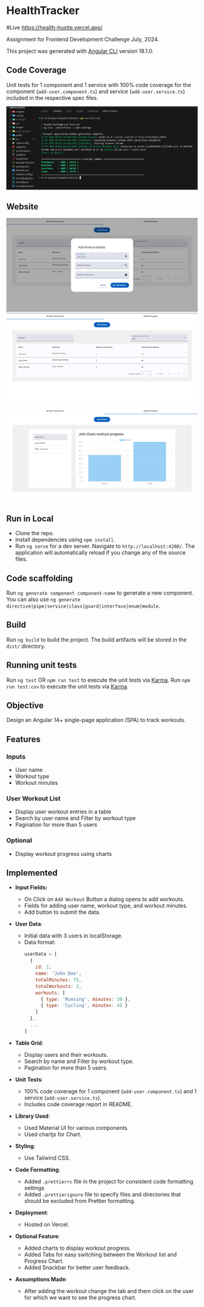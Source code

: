 # HealthTracker

#Live
https://health-hustle.vercel.app/

Assignment for Frontend Development Challenge July, 2024.

This project was generated with [Angular CLI](https://github.com/angular/angular-cli) version 18.1.0.

## Code Coverage

Unit tests for 1 component and 1 service with 100% code coverage for the component (`add-user.component.ts`) and service (`add-user.service.ts`) included in the respective spec files.

![alt text](images/coverage.png)

## Website

![alt text](images/image.png)
![alt text](images/image-1.png)
![alt text](images/image-2.png)

## Run in Local

- Clone the repo.
- Install dependencies using `npm install`.
- Run `ng serve` for a dev server. Navigate to `http://localhost:4200/`. The application will automatically reload if you change any of the source files.

## Code scaffolding

Run `ng generate component component-name` to generate a new component. You can also use `ng generate directive|pipe|service|class|guard|interface|enum|module`.

## Build

Run `ng build` to build the project. The build artifacts will be stored in the `dist/` directory.

## Running unit tests

Run `ng test` OR `npm run test` to execute the unit tests via [Karma](https://karma-runner.github.io).
Run `npm run test:cov` to execute the unit tests via [Karma](https://karma-runner.github.io).

## Objective

Design an Angular 14+ single-page application (SPA) to track workouts.

## Features

### Inputs

- User name
- Workout type
- Workout minutes

### User Workout List

- Display user workout entries in a table
- Search by user name and Filter by workout type
- Pagination for more than 5 users

### Optional

- Display workout progress using charts

## Implemented

- **Input Fields:**
  - On Click on `Add Workout` Button a dialog opens to add workouts.
  - Fields for adding user name, workout type, and workout minutes.
  - Add button to submit the data.
- **User Data**:
  - Initial data with 3 users in localStorage.
  - Data format:
    ```js
    userData = [
      {
        id: 1,
        name: 'John Doe',
        totalMinutes: 75,
        totalWorkouts: 2,
        workouts: [
          { type: 'Running', minutes: 30 },
          { type: 'Cycling', minutes: 45 }
        ]
      },
      ...
    ]
    ```
- **Table Grid**:
  - Display users and their workouts.
  - Search by name and Filter by workout type.
  - Pagination for more than 5 users.
- **Unit Tests**:
  - 100% code coverage for 1 component (`add-user.component.ts`) and 1 service (`add-user.service.ts`).
  - Includes code coverage report in README.
- **Library Used**:

  - Used Material UI for various components.
  - Used chartjs for Chart.

- **Styling**:
  - Use Tailwind CSS.
 
- **Code Formatting**:
  - Added `.prettierrc` file in the project for consistent code formatting settings
  - Added `.prettierignore` file to specify files and directories that should be excluded from Prettier formatting.

- **Deployment**:

  - Hosted on Vercel.

- **Optional Feature**:

  - Added charts to display workout progress.
  - Added Tabs for easy switching between the Workout list and Progress Chart.
  - Added Snackbar for better user feedback.

- **Assumptions Made**:
  - After adding the workout change the tab and them click on the user for which we want to see the progress chart.

